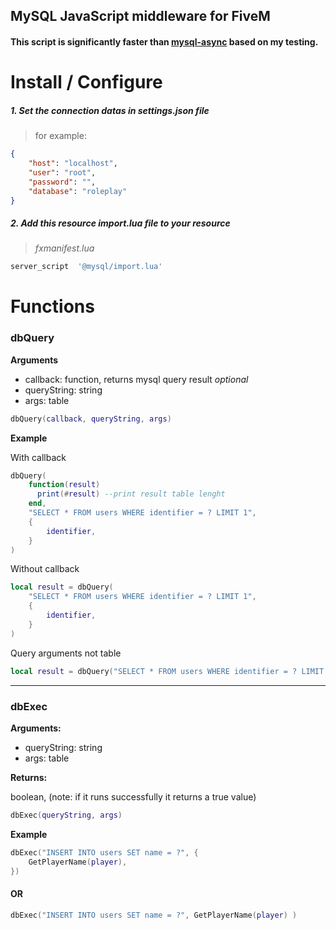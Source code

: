 ## MySQL JavaScript middleware for FiveM

#### This script is significantly faster than [mysql-async](https://github.com/brouznouf/fivem-mysql-async 'mysql-async') based on my testing.

# Install / Configure

##### 1. Set the connection datas in settings.json file

> for example:

```json
{
    "host": "localhost",
    "user": "root",
    "password": "",
    "database": "roleplay"
}
```

##### 2. Add this resource import.lua file to your resource

> _fxmanifest.lua_

```lua
server_script  '@mysql/import.lua'
```

# Functions

### dbQuery

**Arguments**

-   callback: function, returns mysql query result _optional_
-   queryString: string
-   args: table

```lua
dbQuery(callback, queryString, args)
```

**Example**

With callback

```lua
dbQuery(
	function(result)
	  print(#result) --print result table lenght
	end,
	"SELECT * FROM users WHERE identifier = ? LIMIT 1",
	{
		identifier,
	}
)
```

Without callback

```lua
local result = dbQuery(
	"SELECT * FROM users WHERE identifier = ? LIMIT 1",
	{
		identifier,
	}
)
```

Query arguments not table

```lua
local result = dbQuery("SELECT * FROM users WHERE identifier = ? LIMIT 1", identifier)
```

---

### dbExec

**Arguments:**

-   queryString: string
-   args: table

**Returns:**

boolean, (note: if it runs successfully it returns a true value)

```lua
dbExec(queryString, args)
```

**Example**

```lua
dbExec("INSERT INTO users SET name = ?", {
	GetPlayerName(player),
})
```

#### OR

```lua
dbExec("INSERT INTO users SET name = ?", GetPlayerName(player) )
```
